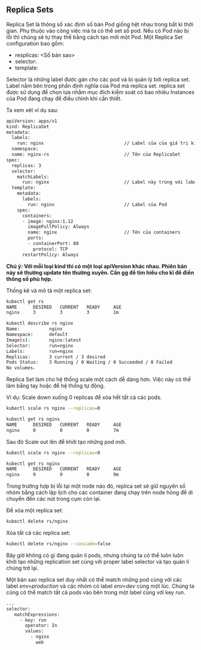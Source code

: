 ## Replica Sets
Replica Set là thông số xác định số bản Pod giống hệt nhau trong bất kì thời gian. Phụ thuộc vào công việc mà ta có thể set số pod. Nếu có Pod nào bị lỗi thì chúng sẽ tự thay thế bằng cách tạo mới một Pod.
Một Replica Set configuration bao gồm:
  * resplicas: <Số bản sao>
  * selector: 
  * template:

Selector là những label được gán cho các pod và bị quản lý bởi replica set. Label nằm bên trong phần định nghĩa của Pod mà replica set. replica set được sử dụng để chọn lựa nhằm mục đích kiểm soát có bao nhiêu Instances của Pod đang chạy để điều chỉnh khi cần thiết.

Ta xem xét ví dụ sau:
```sh
apiVersion: apps/v1
kind: ReplicaSet
metadata:
  labels:
    run: nginx                              // Label của của giá trị kind
  namespace:
  name: nginx-rs                            // Tên của ReplicaSet
spec:
  replicas: 3
  selector:
    matchLabels:
      run: nginx                            // Label này trùng với label của Kind 
  template:
    metadata:
      labels:
        run: nginx                          // Label của Pod 
    spec:
      containers:
      - image: nginx:1.12
        imagePullPolicy: Always
        name: nginx                         // Tên của containers
        ports:
        - containerPort: 80
          protocol: TCP
      restartPolicy: Always
```
**Chú ý: Với mỗi loại kind thì có một loại apiVersion khác nhau. Phiên bản này sẽ thường update tên thường xuyên. Cần gg để tìm hiểu cho kĩ để điền thông số phù hợp.**

Thống kê và mô tả một replica set:
```sh
kubectl get rs
NAME      DESIRED   CURRENT   READY     AGE
nginx     3         3         3         1m

kubectl describe rs nginx
Name:           nginx
Namespace:      default
Image(s):       nginx:latest
Selector:       run=nginx
Labels:         run=nginx
Replicas:       3 current / 3 desired
Pods Status:    3 Running / 0 Waiting / 0 Succeeded / 0 Failed
No volumes.
```

Replica Set làm cho hệ thống scale một cách dễ dàng hơn. Việc này có thể làm bằng tay hoặc để hệ thống tự động.

Ví dụ: Scale down xuống 0 replicas để xóa hết tất cả các pods.
```sh
kubectl scale rs nginx --replicas=0

kubectl get rs nginx
NAME      DESIRED   CURRENT   READY     AGE
nginx     0         0         0         7m
```

Sau đó Scale out lên để khởi tạo những pod mới.
```sh
kubectl scale rs nginx --replicas=9

kubectl get rs nginx
NAME      DESIRED   CURRENT   READY     AGE
nginx     9         9         0         9m
```

Trong trường hợp bị lỗi tại một node nào đó, replica set sẽ giữ nguyên số nhóm bằng cách lập lịch cho các container đang chạy trên node hỏng để di chuyển đến các nút trong cụm còn lại.

Để xóa một replica set:
```sh
kubectl delete rs/nginx
```

Xóa tất cả các replica set:
```sh
kubectl delete rs/nginx --cascade=false
```
Bây giờ không có gì đang quản lí pods, nhưng chúng ta có thể luôn luôn khởi tạo những replication set cùng với proper label selector và tạo quản lí chúng trở lại.

Một bản sao replica set duy nhất có thể match những pod cùng với các label _env=production_ và các nhóm có label _env=dev_ cùng một lúc. Chúng ta cũng có thể match tất cả pods vào bên trong một label cùng với key _run_. 
```sh
...
selector:
   matchExpressions:                
     - key: run
       operator: In
       values:
         - nginx
           web
```

